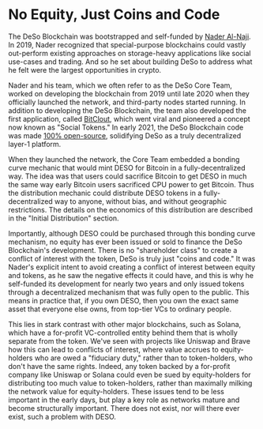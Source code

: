 # No Equity, Just Coins and Code

The DeSo Blockchain was bootstrapped and self-funded by [Nader Al-Naji](https://www.linkedin.com/in/nader-al-naji-86b14a3a/). In 2019, Nader recognized that special-purpose blockchains could vastly out-perform existing approaches on storage-heavy applications like social use-cases and trading. And so he set about building DeSo to address what he felt were the largest opportunities in crypto.

Nader and his team, which we often refer to as the DeSo Core Team, worked on developing the blockchain from 2019 until late 2020 when they officially launched the network, and third-party nodes started running. In addition to developing the DeSo Blockchain, the team also developed the first application, called [BitClout](https://docs.bitclout.com/), which went viral and pioneered a concept now known as "Social Tokens." In early 2021, the DeSo Blockchain code was made [100% open-source](http://github.com/deso-protocol/core), solidifying DeSo as a truly decentralized layer-1 platform.

When they launched the network, the Core Team embedded a bonding curve mechanic that would mint DESO for Bitcoin in a fully-decentralized way. The idea was that users could sacrifice Bitcoin to get DESO in much the same way early Bitcoin users sacrificed CPU power to get Bitcoin. Thus the distribution mechanic could distribute DESO tokens in a fully-decentralized way to anyone, without bias, and without geographic restrictions. The details on the economics of this distribution are described in the "Initial Distribution" section.

Importantly, although DESO could be purchased through this bonding curve mechanism, no equity has ever been issued or sold to finance the DeSo Blockchain's development. There is no "shareholder class" to create a conflict of interest with the token, DeSo is truly just "coins and code." It was Nader's explicit intent to avoid creating a conflict of interest between equity and tokens, as he saw the negative effects it could have, and this is why he self-funded its development for nearly two years and only issued tokens through a decentralized mechanism that was fully open to the public. This means in practice that, if you own DESO, then you own the exact same asset that everyone else owns, from top-tier VCs to ordinary people.

This lies in stark contrast with other major blockchains, such as Solana, which have a for-profit VC-controlled entity behind them that is wholly separate from the token. We've seen with projects like Uniswap and Brave how this can lead to conflicts of interest, where value accrues to equity-holders who are owed a "fiduciary duty," rather than to token-holders, who don't have the same rights. Indeed, any token backed by a for-profit company like Uniswap or Solana could even be sued by equity-holders for distributing too much value to token-holders, rather than maximally milking the network value for equity-holders. These issues tend to be less important in the early days, but play a key role as networks mature and become structurally important. There does not exist, nor will there ever exist, such a problem with DESO.
